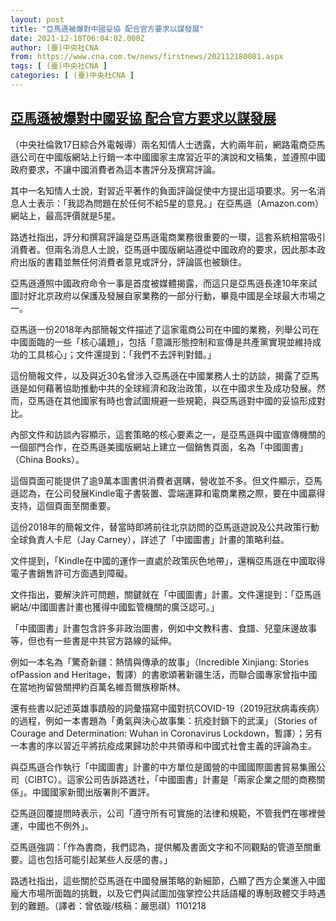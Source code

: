 ```yaml
---
layout: post
title: "亞馬遜被爆對中國妥協 配合官方要求以謀發展"
date: 2021-12-18T06:04:02.000Z
author: (臺)中央社CNA
from: https://www.cna.com.tw/news/firstnews/202112180081.aspx
tags: [ (臺)中央社CNA ]
categories: [ (臺)中央社CNA ]
---
```

<!--1639807442000-->
[亞馬遜被爆對中國妥協 配合官方要求以謀發展](https://www.cna.com.tw/news/firstnews/202112180081.aspx)
------

<div>
<div></div><div><p>（中央社倫敦17日綜合外電報導）兩名知情人士透露，大約兩年前，網路電商亞馬遜公司在中國版網站上行銷一本中國國家主席習近平的演說和文稿集，並遵照中國政府要求，不讓中國消費者為這本書評分及撰寫評論。</p><p>其中一名知情人士說，對習近平著作的負面評論促使中方提出這項要求。另一名消息人士表示：「我認為問題在於任何不給5星的意見。」在亞馬遜（Amazon.com）網站上，最高評價就是5星。</p><p>路透社指出，評分和撰寫評論是亞馬遜電商業務很重要的一環，這套系統相當吸引消費者。但兩名消息人士說，亞馬遜中國版網站遵從中國政府的要求，因此那本政府出版的書籍並無任何消費者意見或評分，評論區也被鎖住。</p><p>亞馬遜遵照中國政府命令一事是首度被媒體揭露，而這只是亞馬遜長達10年來試圖討好北京政府以保護及發展自家業務的一部分行動，畢竟中國是全球最大市場之一。</p><p>亞馬遜一份2018年內部簡報文件描述了這家電商公司在中國的業務，列舉公司在中國面臨的一些「核心議題」，包括「意識形態控制和宣傳是共產黨實現並維持成功的工具核心」；文件還提到：「我們不去評判對錯。」</p><p>這份簡報文件，以及與近30名曾涉入亞馬遜在中國業務人士的訪談，揭露了亞馬遜是如何藉著協助推動中共的全球經濟和政治政策，以在中國求生及成功發展。然而，亞馬遜在其他國家有時也會試圖規避一些規範，與亞馬遜對中國的妥協形成對比。</p><p>內部文件和訪談內容顯示，這套策略的核心要素之一，是亞馬遜與中國宣傳機關的一個部門合作，在亞馬遜美國版網站上建立一個銷售頁面，名為「中國圖書」（China Books）。</p><p>這個頁面可能提供了逾9萬本圖書供消費者選購，營收並不多。但文件顯示，亞馬遜認為，在公司發展Kindle電子書裝置、雲端運算和電商業務之際，要在中國贏得支持，這個頁面至關重要。</p><p>這份2018年的簡報文件，替當時即將前往北京訪問的亞馬遜遊說及公共政策行動全球負責人卡尼（Jay Carney），詳述了「中國圖書」計畫的策略利益。</p><p>文件提到，「Kindle在中國的運作一直處於政策灰色地帶」，還稱亞馬遜在中國取得電子書銷售許可方面遇到障礙。</p><p>文件指出，要解決許可問題，關鍵就在「中國圖書」計畫。文件還提到：「亞馬遜網站/中國圖書計畫也獲得中國監管機關的廣泛認可。」</p><p>「中國圖書」計畫包含許多非政治圖書，例如中文教科書、食譜、兒童床邊故事等，但也有一些書是中共官方路線的延伸。</p><p>例如一本名為「驚奇新疆：熱情與傳承的故事」（Incredible Xinjiang: Stories ofPassion and Heritage，暫譯）的書歌頌著新疆生活，而聯合國專家曾指中國在當地拘留營關押約百萬名維吾爾族穆斯林。</p><p>還有些書以記述英雄事蹟般的詞彙描寫中國對抗COVID-19（2019冠狀病毒疾病）的過程，例如一本書題為「勇氣與決心故事集：抗疫封鎖下的武漢」（Stories of Courage and Determination: Wuhan in Coronavirus Lockdown，暫譯）；另有一本書的序以習近平將抗疫成果歸功於中共領導和中國式社會主義的評論為主。</p><p>與亞馬遜合作執行「中國圖書」計畫的中方單位是國營的中國國際圖書貿易集團公司（CIBTC）。這家公司告訴路透社，「中國圖書」計畫是「兩家企業之間的商務關係」。中國國家新聞出版署則不置評。</p><p>亞馬遜回覆提問時表示，公司「遵守所有可實施的法律和規範，不管我們在哪裡營運，中國也不例外」。</p><p>亞馬遜強調：「作為書商，我們認為，提供觸及書面文字和不同觀點的管道至關重要。這也包括可能引起某些人反感的書。」</p><p>路透社指出，這些關於亞馬遜在中國發展策略的新細節，凸顯了西方企業進入中國龐大市場所面臨的挑戰，以及它們與試圖加強掌控公共話語權的專制政體交手時遇到的難題。（譯者：曾依璇/核稿：嚴思祺）1101218</p></div>
</div>
